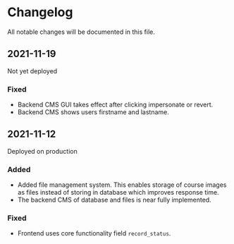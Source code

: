 # Changelog
All notable changes will be documented in this file.

## 2021-11-19
Not yet deployed
### Fixed
- Backend CMS GUI takes effect after clicking impersonate or revert.
- Backend CMS shows users firstname and lastname.

## 2021-11-12
Deployed on production
### Added
- Added file management system. This enables storage of course images as files instead of storing in database which improves response time.
- The backend CMS of database and files is near fully implemented.
### Fixed
- Frontend uses core functionality field `record_status`.



